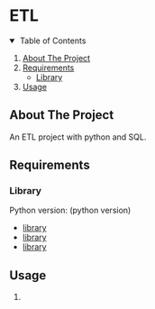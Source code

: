 # ETL
  
  
<!-- TABLE OF CONTENTS -->
<details open="open">
  <summary>&nbsp;Table of Contents</summary>
  <ol>
    <li>
      <a href="#about-the-project">About The Project</a>
    </li>
    <li>
      <a href="#requirements">Requirements</a>
      <ul>
        <li><a href="#library">Library</a></li>
      </ul>
    </li>
    <li><a href="#usage">Usage</a></li>
    
  </ol>
</details>

<!-- ABOUT THE PROJECT -->
## About The Project

An ETL project with python and SQL.


<!-- REQUIREMENTS -->
## Requirements

<!-- LIBRARY -->
### Library

Python version: (python version)
* [library](link)
* [library](link)
* [library](link)

<!-- USAGE -->
## Usage

1. 
